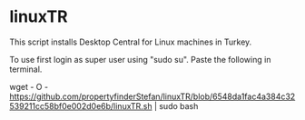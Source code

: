 # linuxTR
This script installs Desktop Central for Linux machines in Turkey.

To use first login as super user using "sudo su".
Paste the following in terminal.

wget - O - https://github.com/propertyfinderStefan/linuxTR/blob/6548da1fac4a384c32539211cc58bf0e002d0e6b/linuxTR.sh | sudo bash
